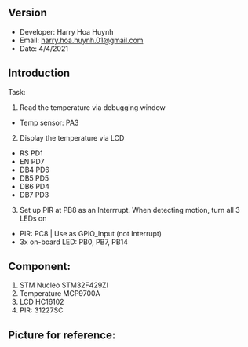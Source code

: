 
## Version
* Developer: Harry Hoa Huynh
* Email: harry.hoa.huynh.01@gmail.com
* Date: 4/4/2021

## Introduction
Task:
1. Read the temperature via debugging window
* Temp sensor: PA3
2. Display the temperature via LCD
* RS	PD1
* EN	PD7
* DB4	PD6
* DB5	PD5
* DB6	PD4
* DB7	PD3
3. Set up PIR at PB8 as an Interrrupt. When detecting motion, turn all 3 LEDs on
* PIR: PC8 | Use as GPIO_Input (not Interrupt)
* 3x on-board LED: PB0, PB7, PB14
		
## Component:
1. STM Nucleo STM32F429ZI
2. Temperature MCP9700A
3. LCD HC16102
4. PIR: 31227SC 

## Picture for reference: 
